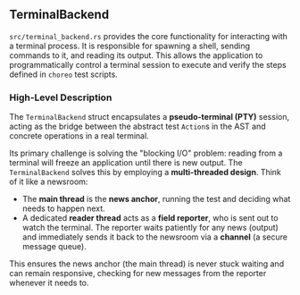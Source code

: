 ## TerminalBackend

`src/terminal_backend.rs` provides the core functionality for interacting with a terminal process. It is responsible for spawning a shell, sending commands to it, and reading its output. This allows the application to programmatically control a terminal session to execute and verify the steps defined in `choreo` test scripts.

### High-Level Description

The `TerminalBackend` struct encapsulates a **pseudo-terminal (PTY)** session, acting as the bridge between the abstract test `Action`s in the AST and concrete operations in a real terminal.

Its primary challenge is solving the "blocking I/O" problem: reading from a terminal will freeze an application until there is new output. The `TerminalBackend` solves this by employing a **multi-threaded design**. Think of it like a newsroom:

* The **main thread** is the **news anchor**, running the test and deciding what needs to happen next.
* A dedicated **reader thread** acts as a **field reporter**, who is sent out to watch the terminal. The reporter waits patiently for any news (output) and immediately sends it back to the newsroom via a **channel** (a secure message queue).

This ensures the news anchor (the main thread) is never stuck waiting and can remain responsive, checking for new messages from the reporter whenever it needs to.
